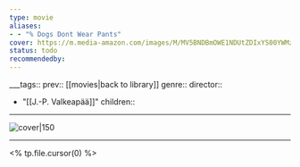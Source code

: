 ```yaml
---
type: movie
aliases:
- - "% Dogs Dont Wear Pants"
cover: https://m.media-amazon.com/images/M/MV5BNDBmOWE1NDUtZDIxYS00YWMzLTlmMTUtNWUzMTFlNmZiODhmXkEyXkFqcGc@._V1_SX300.jpg
status: todo
recommendedby:
---
```

___tags:: prev:: [[movies|back to library]]
genre::
director:: 
  - "[[J.-P. Valkeapää]]"
children::
___
![cover|150](https://m.media-amazon.com/images/M/MV5BNDBmOWE1NDUtZDIxYS00YWMzLTlmMTUtNWUzMTFlNmZiODhmXkEyXkFqcGc@._V1_SX300.jpg)
___
<% tp.file.cursor(0) %>
